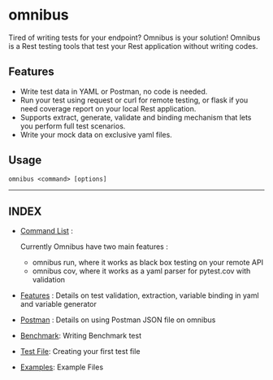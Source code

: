 # omnibus

Tired of writing tests for your endpoint? Omnibus is your solution! Omnibus is a Rest testing tools that test your Rest application without writing codes.

## Features
- Write test data in YAML or Postman, no code is needed.
- Run your test using request or curl for remote testing, or flask if you need coverage report on your local Rest application.
- Supports extract, generate, validate and binding mechanism that lets you perform full test scenarios.
- Write your mock data on exclusive yaml files.

## Usage

```raw
omnibus <command> [options]
```

-----------------------
## INDEX

* [Command List](docs/commands.md) : 

    Currently Omnibus have two main features :
    * omnibus run, where it works as black box testing on your remote API
    * omnibus cov, where it works as a yaml parser for pytest.cov with validation
* [Features](docs/features.md) : 
    Details on test validation, extraction, variable binding in yaml and variable generator

* [Postman](docs/postman.md) :
    Details on using Postman JSON file on omnibus

* [Benchmark](docs/benchmark.md):
    Writing Benchmark test

* [Test File](docs/test_file.md):
    Creating your first test file

* [Examples](docs/example):
    Example Files

